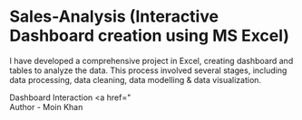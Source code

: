 # Sales-Analysis (Interactive Dashboard creation using MS Excel)
I have developed a comprehensive project in Excel, creating dashboard and tables to analyze the data. This process involved several stages, including data processing, data cleaning, data modelling & data visualization.

Dashboard Interaction <a href="
<br>
Author - Moin Khan
